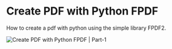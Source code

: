 # Create PDF with Python FPDF

How to create a pdf with python using the simple library FPDF2. 

![Create PDF with Python FPDF | Part-1](https://github.com/nihathalici/Create-PDF-with-Python-FPDF/tree/main/Part-1)
